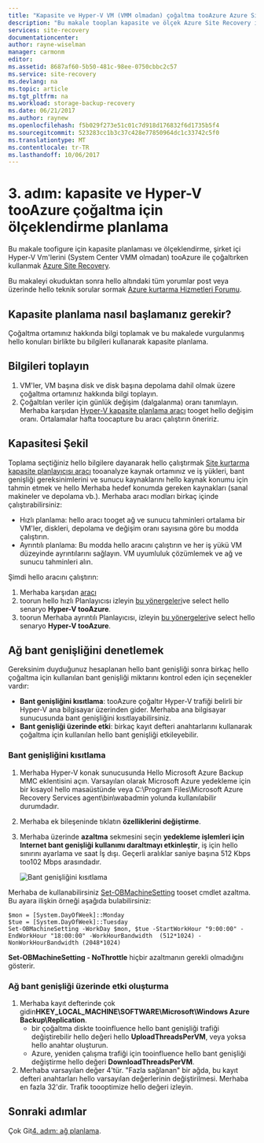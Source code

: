 ```yaml
---
title: "Kapasite ve Hyper-V VM (VMM olmadan) çoğaltma tooAzure Azure Site Recovery ile ölçeklendirme aaaPlan | Microsoft Docs"
description: "Bu makale tooplan kapasite ve ölçek Azure Site Recovery ile Hyper-V sanal makineleri tooAzure çoğaltırken kullanın"
services: site-recovery
documentationcenter: 
author: rayne-wiselman
manager: carmonm
editor: 
ms.assetid: 8687af60-5b50-481c-98ee-0750cbbc2c57
ms.service: site-recovery
ms.devlang: na
ms.topic: article
ms.tgt_pltfrm: na
ms.workload: storage-backup-recovery
ms.date: 06/21/2017
ms.author: raynew
ms.openlocfilehash: f5b029f273e51c01c7d918d176832f6d1735b5f4
ms.sourcegitcommit: 523283cc1b3c37c428e77850964dc1c33742c5f0
ms.translationtype: MT
ms.contentlocale: tr-TR
ms.lasthandoff: 10/06/2017
---
```

# <a name="step-3-plan-capacity-and-scaling-for-hyper-v-tooazure-replication"></a>3. adım: kapasite ve Hyper-V tooAzure çoğaltma için ölçeklendirme planlama

Bu makale toofigure için kapasite planlaması ve ölçeklendirme, şirket içi Hyper-V Vm'lerini (System Center VMM olmadan) tooAzure ile çoğaltırken kullanmak [Azure Site Recovery](site-recovery-overview.md).

Bu makaleyi okuduktan sonra hello altındaki tüm yorumlar post veya üzerinde hello teknik sorular sormak [Azure kurtarma Hizmetleri Forumu](https://social.msdn.microsoft.com/forums/azure/home?forum=hypervrecovmgr).


## <a name="how-do-i-start-capacity-planning"></a>Kapasite planlama nasıl başlamanız gerekir?


Çoğaltma ortamınız hakkında bilgi toplamak ve bu makalede vurgulanmış hello konuları birlikte bu bilgileri kullanarak kapasite planlama.


## <a name="gather-information"></a>Bilgileri toplayın

1. VM'ler, VM başına disk ve disk başına depolama dahil olmak üzere çoğaltma ortamınız hakkında bilgi toplayın.
2. Çoğaltılan veriler için günlük değişim (dalgalanma) oranı tanımlayın. Merhaba karşıdan [Hyper-V kapasite planlama aracı](https://www.microsoft.com/download/details.aspx?id=39057) tooget hello değişim oranı. Ortalamalar hafta toocapture bu aracı çalıştırın öneririz.
 

## <a name="figure-out-capacity"></a>Kapasitesi Şekil

Toplama seçtiğiniz hello bilgilere dayanarak hello çalıştırmak [Site kurtarma kapasite planlayıcısı aracı](http://aka.ms/asr-capacity-planner-excel) tooanalyze kaynak ortamınız ve iş yükleri, bant genişliği gereksinimlerini ve sunucu kaynaklarını hello kaynak konumu için tahmin etmek ve hello Merhaba hedef konumda gereken kaynakları (sanal makineler ve depolama vb.). Merhaba aracı modları birkaç içinde çalıştırabilirsiniz:

- Hızlı planlama: hello aracı tooget ağ ve sunucu tahminleri ortalama bir VM'ler, diskleri, depolama ve değişim oranı sayısına göre bu modda çalıştırın.
- Ayrıntılı planlama: Bu modda hello aracını çalıştırın ve her iş yükü VM düzeyinde ayrıntılarını sağlayın. VM uyumluluk çözümlemek ve ağ ve sunucu tahminleri alın.

Şimdi hello aracını çalıştırın:

1. Merhaba karşıdan [aracı](http://aka.ms/asr-capacity-planner-excel)
2. toorun hello hızlı Planlayıcısı izleyin [bu yönergeleri](site-recovery-capacity-planner.md#run-the-quick-planner)ve select hello senaryo **Hyper-V tooAzure**.
3. toorun Merhaba ayrıntılı Planlayıcısı, izleyin [bu yönergeleri](site-recovery-capacity-planner.md#run-the-detailed-planner)ve select hello senaryo **Hyper-V tooAzure**.

## <a name="control-network-bandwidth"></a>Ağ bant genişliğini denetlemek

Gereksinim duyduğunuz hesaplanan hello bant genişliği sonra birkaç hello çoğaltma için kullanılan bant genişliği miktarını kontrol eden için seçenekler vardır:

* **Bant genişliğini kısıtlama**: tooAzure çoğaltır Hyper-V trafiği belirli bir Hyper-V ana bilgisayar üzerinden gider. Merhaba ana bilgisayar sunucusunda bant genişliğini kısıtlayabilirsiniz.
* **Bant genişliği üzerinde etki**: birkaç kayıt defteri anahtarlarını kullanarak çoğaltma için kullanılan hello bant genişliği etkileyebilir.

### <a name="throttle-bandwidth"></a>Bant genişliğini kısıtlama
1. Merhaba Hyper-V konak sunucusunda Hello Microsoft Azure Backup MMC eklentisini açın. Varsayılan olarak Microsoft Azure yedekleme için bir kısayol hello masaüstünde veya C:\Program Files\Microsoft Azure Recovery Services agent\bin\wabadmin yolunda kullanılabilir durumdadır.
2. Merhaba ek bileşeninde tıklatın **özelliklerini değiştirme**.
3. Merhaba üzerinde **azaltma** sekmesini seçin **yedekleme işlemleri için Internet bant genişliği kullanımı daraltmayı etkinleştir**, iş için hello sınırını ayarlama ve saat İş dışı. Geçerli aralıklar saniye başına 512 Kbps too102 Mbps arasındadır.

    ![Bant genişliğini kısıtlama](./media/hyper-v-site-walkthrough-capacity/throttle2.png)

Merhaba de kullanabilirsiniz [Set-OBMachineSetting](https://technet.microsoft.com/library/hh770409.aspx) tooset cmdlet azaltma. Bu ayara ilişkin örneği aşağıda bulabilirsiniz:

    $mon = [System.DayOfWeek]::Monday
    $tue = [System.DayOfWeek]::Tuesday
    Set-OBMachineSetting -WorkDay $mon, $tue -StartWorkHour "9:00:00" -EndWorkHour "18:00:00" -WorkHourBandwidth  (512*1024) -NonWorkHourBandwidth (2048*1024)

**Set-OBMachineSetting - NoThrottle** hiçbir azaltmanın gerekli olmadığını gösterir.

### <a name="influence-network-bandwidth"></a>Ağ bant genişliği üzerinde etki oluşturma
1. Merhaba kayıt defterinde çok gidin**HKEY_LOCAL_MACHINE\SOFTWARE\Microsoft\Windows Azure Backup\Replication**.
   * bir çoğaltma diskte tooinfluence hello bant genişliği trafiği değiştirebilir hello değeri hello **UploadThreadsPerVM**, veya yoksa hello anahtar oluşturun.
   * Azure, yeniden çalışma trafiği için tooinfluence hello bant genişliği değiştirme hello değeri **DownloadThreadsPerVM**.
2. Merhaba varsayılan değer 4'tür. "Fazla sağlanan" bir ağda, bu kayıt defteri anahtarları hello varsayılan değerlerinin değiştirilmesi. Merhaba en fazla 32'dir. Trafik toooptimize hello değeri izleyin.

## <a name="next-steps"></a>Sonraki adımlar

Çok Git[4. adım: ağ planlama](hyper-v-site-walkthrough-network.md).
